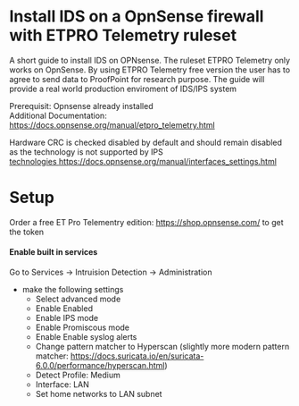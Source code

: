 # Install IDS on a OpnSense firewall with ETPRO Telemetry ruleset

A short guide to install IDS on OPNsense. The ruleset ETPRO Telemetry only works on OpnSense. By using ETPRO Telemetry free version the user has to agree to send data to ProofPoint for research purpose. The guide will provide a real world production enviroment of IDS/IPS system

Prerequisit: Opnsense already installed <br>
Additional Documentation: https://docs.opnsense.org/manual/etpro_telemetry.html

Hardware CRC is checked disabled by default and should remain disabled as the technology is not supported by IPS <br>
[technologies ](https://docs.opnsense.org/manual/interfaces_settings.html)https://docs.opnsense.org/manual/interfaces_settings.html

# Setup

Order a free ET Pro Telementry edition: https://shop.opnsense.com/ to get the token 

<h4>Enable built in services</h4>

Go to Services -> Intruision Detection -> Administration <br>
  - make the following settings
    - Select advanced mode
    - Enable Enabled
    - Enable IPS mode
    - Enable Promiscous mode
    - Enable Enable syslog alerts
    - Change pattern matcher to Hyperscan (slightly more modern pattern matcher: https://docs.suricata.io/en/suricata-6.0.0/performance/hyperscan.html)
    - Detect Profile: Medium
    - Interface: LAN
    - Set home networks to LAN subnet


